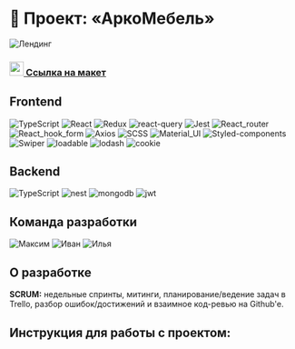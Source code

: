 # 🚀 Проект: «АркоМебель»

![Лендинг](https://i.ibb.co/xsJbBjM/work-acro.jpg)

[//]: # (### <img src="https://cdn-icons-png.flaticon.com/512/7135/7135133.png" width="25" />[ Ссылка на проект]&#40;https://arco-furniture.github.io/arco-furniture/&#41;)
### <img src="https://im.wampi.ru/2022/09/28/figma.png" width="25" />[ Ссылка на макет](https://www.figma.com/file/Iatke6np8uI2zeeQVtSAvy/Untitled?node-id=0%3A1)

## Frontend
![TypeScript](https://img.shields.io/badge/-TypeScript-0d1117?style=for-the-badge&logo=TypeScript)
![React](https://img.shields.io/badge/-React-0d1117?style=for-the-badge&logo=React)
![Redux](https://img.shields.io/badge/-Redux_Toolkit-0d1117?style=for-the-badge&logo=Redux)
![react-query](https://img.shields.io/badge/-react_query-0d1117?style=for-the-badge&logo=react-query)
![Jest](https://img.shields.io/badge/-Jest+Enzyme-0d1117?style=for-the-badge&logo=Jest)
![React_router](https://img.shields.io/badge/-React_router-0d1117?style=for-the-badge&logo=React-router)
![React_hook_form](https://img.shields.io/badge/-React_hook_form-0d1117?style=for-the-badge&logo=react-hook-form)
![Axios](https://img.shields.io/badge/-Axios-0d1117?style=for-the-badge&logo=Axios)
![SCSS](https://img.shields.io/badge/-SCSS-0d1117?style=for-the-badge&logo=sass)
![Material_UI](https://img.shields.io/badge/-Material_UI-0d1117?style=for-the-badge&logo=mui)
![Styled-components](https://img.shields.io/badge/-Styled_components-0d1117?style=for-the-badge&logo=Styled-components)
![Swiper](https://img.shields.io/badge/-Swiper-0d1117?style=for-the-badge&logo=swiper)
![loadable](https://img.shields.io/badge/-React_loadable-0d1117?style=for-the-badge&logo=react_loadable)
![lodash](https://img.shields.io/badge/-Lodash-0d1117?style=for-the-badge&logo=lodash)
![cookie](https://img.shields.io/badge/-cookie-0d1117?style=for-the-badge&logo=cookie)

## Backend
![TypeScript](https://img.shields.io/badge/-TypeScript-0d1117?style=for-the-badge&logo=TypeScript)
![nest](https://img.shields.io/badge/-nest.js-0d1117?style=for-the-badge&logo=nestjs)
![mongodb](https://img.shields.io/badge/-mongo_db-0d1117?style=for-the-badge&logo=mongodb)
![jwt](https://img.shields.io/badge/-jwt-0d1117?style=for-the-badge&logo=asd)

## Команда разработки
![Максим](https://img.shields.io/badge/-Петерс_Максим-0d1117?style=for-the-badge&logo=github)
![Иван](https://img.shields.io/badge/-Рамзанов_Иван-0d1117?style=for-the-badge&logo=github)
![Илья](https://img.shields.io/badge/-Трубицин_Илья-0d1117?style=for-the-badge&logo=github)

## О разработке
**SCRUM:** недельные спринты, митинги, планирование/ведение задач в Trello, разбор ошибок/достижений и взаимное код-ревью на Github'e.

## Инструкция для работы с проектом:

[//]: # (Клонируйте репозиторий)

[//]: # (```)

[//]: # (git clone git@github.com:arco-furniture/arco-furniture.git)

[//]: # (cd arco-furniture)

[//]: # (```)

[//]: # ()
[//]: # (В настройках IDE подключите плагины ESLint и prettier. Укажите кофиг `eslint`)

[//]: # ()
[//]: # (![Лендинг]&#40;https://i.ibb.co/92VpFMh/2022-12-01-00-13-19.png&#41;)

[//]: # ()
[//]: # (В директории `client` создайте файл `.env` и укажите API бэкенда, пример:)

[//]: # (```)

[//]: # (REACT_APP_API_MAIN=http://localhost:4000/api)

[//]: # (```)

